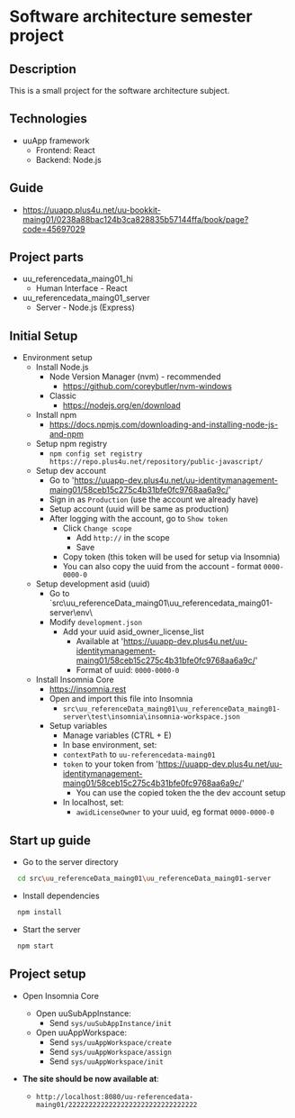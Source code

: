 # Software architecture semester project

## Description
This is a small project for the software architecture subject.

## Technologies
- uuApp framework
    - Frontend: React
    - Backend: Node.js

## Guide
 - https://uuapp.plus4u.net/uu-bookkit-maing01/0238a88bac124b3ca828835b57144ffa/book/page?code=45697029

## Project parts
 - uu_referencedata_maing01_hi
   - Human Interface - React
 - uu_referencedata_maing01_server
   - Server - Node.js (Express)

## Initial Setup
- Environment setup
    - Install Node.js
        - Node Version Manager (nvm) - recommended
            - https://github.com/coreybutler/nvm-windows
        - Classic
            - https://nodejs.org/en/download
    - Install npm
        - https://docs.npmjs.com/downloading-and-installing-node-js-and-npm
    - Setup npm registry
        - `npm config set registry https://repo.plus4u.net/repository/public-javascript/`
    - Setup dev account
      - Go to 'https://uuapp-dev.plus4u.net/uu-identitymanagement-maing01/58ceb15c275c4b31bfe0fc9768aa6a9c/'
      - Sign in as `Production` (use the account we already have)
      - Setup account (uuid will be same as production)
      - After logging with the account, go to `Show token`
        - Click `Change scope`
          - Add `http://` in the scope
          - Save
        - Copy token (this token will be used for setup via Insomnia)
        - You can also copy the uuid from the account - format `0000-0000-0`
    - Setup development asid (uuid)
      - Go to `src\uu_referenceData_maing01\uu_referencedata_maing01-server\env\
      - Modify `development.json`
        - Add your uuid asid_owner_license_list
            - Available at 'https://uuapp-dev.plus4u.net/uu-identitymanagement-maing01/58ceb15c275c4b31bfe0fc9768aa6a9c/'
            - Format of uuid: `0000-0000-0`
    - Install Insomnia Core
        - https://insomnia.rest
        - Open and import this file into Insomnia
            - `src\uu_referenceData_maing01\uu_referenceData_maing01-server\test\insomnia\insomnia-workspace.json`
        - Setup variables
          - Manage variables (CTRL + E)
          - In base environment, set:
          - `contextPath` to `uu-referencedata-maing01`
          - `token` to your token from 'https://uuapp-dev.plus4u.net/uu-identitymanagement-maing01/58ceb15c275c4b31bfe0fc9768aa6a9c/'
              - You can use the copied token the the dev account setup
          - In localhost, set:
            - `awidLicenseOwner` to your uuid, eg format `0000-0000-0` 

## Start up guide
- Go to the server directory
```bash
  cd src\uu_referenceData_maing01\uu_referenceData_maing01-server
```
- Install dependencies
```bash
  npm install
```
- Start the server
```bash
  npm start
```

## Project setup
- Open Insomnia Core
    - Open uuSubAppInstance: 
      - Send `sys/uuSubAppInstance/init`
    - Open uuAppWorkspace: 
      - Send `sys/uuAppWorkspace/create`
      - Send `sys/uuAppWorkspace/assign`
      - Send `sys/uuAppWorkspace/init`

- **The site should be now available at**:
    - `http://localhost:8080/uu-referencedata-maing01/22222222222222222222222222222222`

